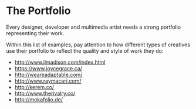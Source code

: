 ---
---
# The Portfolio

Every designer, developer and multimedia artist needs a strong portfolio representing their work.

Within this list of examples, pay attention to how different types of creatives use their portfolio to reflect the quality and style of work they do:
- <a href="http://www.jlmadison.com/index.html" target="blank">http://www.jlmadison.com/index.html</a> 
- <a href="https://www.joycegrace.ca/" target="blank">https://www.joycegrace.ca/</a> 
- <a href="http://weareadaptable.com/" target="blank">http://weareadaptable.com/</a> 
- <a href="http://www.raymacari.com/" target="blank">http://www.raymacari.com/</a> 
- <a href="http://kerem.co/" target="blank">http://kerem.co/</a> 
- <a href="http://www.therivalry.co/" target="blank">http://www.therivalry.co/</a> 
- <a href="http://mokafolio.de/​" target="blank">http://mokafolio.de/​</a> 
